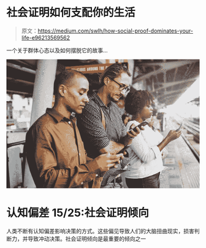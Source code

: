 # 社会证明如何支配你的生活

> 原文：<https://medium.com/swlh/how-social-proof-dominates-your-life-e96213569562>

一个关于群体心态以及如何摆脱它的故事…

![](img/15dabba1e73b9eff279527f1915682a9.png)

# 认知偏差 15/25:社会证明倾向

人类不断有认知偏差影响决策的方式。这些偏见导致人们的大脑扭曲现实，损害判断力，并导致冲动决策。社会证明倾向是最重要的倾向之一